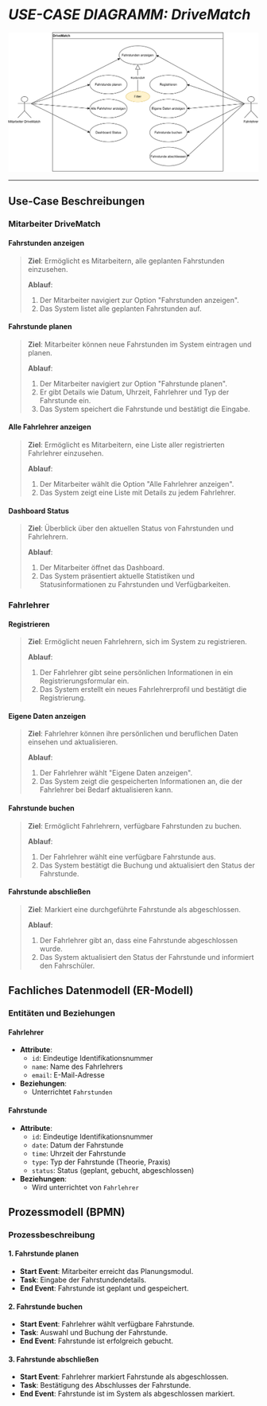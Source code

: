# *USE-CASE DIAGRAMM: DriveMatch*

![Use case diagram](figures/use-case-diagram.drawio.svg)

---

## Use-Case Beschreibungen

### Mitarbeiter DriveMatch

#### Fahrstunden anzeigen
> **Ziel**: Ermöglicht es Mitarbeitern, alle geplanten Fahrstunden einzusehen.
> 
> **Ablauf**:
> 1. Der Mitarbeiter navigiert zur Option "Fahrstunden anzeigen".
> 2. Das System listet alle geplanten Fahrstunden auf.

#### Fahrstunde planen
> **Ziel**: Mitarbeiter können neue Fahrstunden im System eintragen und planen.
> 
> **Ablauf**:
> 1. Der Mitarbeiter navigiert zur Option "Fahrstunde planen".
> 2. Er gibt Details wie Datum, Uhrzeit, Fahrlehrer und Typ der Fahrstunde ein.
> 3. Das System speichert die Fahrstunde und bestätigt die Eingabe.

#### Alle Fahrlehrer anzeigen
> **Ziel**: Ermöglicht es Mitarbeitern, eine Liste aller registrierten Fahrlehrer einzusehen.
> 
> **Ablauf**:
> 1. Der Mitarbeiter wählt die Option "Alle Fahrlehrer anzeigen".
> 2. Das System zeigt eine Liste mit Details zu jedem Fahrlehrer.

#### Dashboard Status
> **Ziel**: Überblick über den aktuellen Status von Fahrstunden und Fahrlehrern.
> 
> **Ablauf**:
> 1. Der Mitarbeiter öffnet das Dashboard.
> 2. Das System präsentiert aktuelle Statistiken und Statusinformationen zu Fahrstunden und Verfügbarkeiten.

### Fahrlehrer

#### Registrieren
> **Ziel**: Ermöglicht neuen Fahrlehrern, sich im System zu registrieren.
> 
> **Ablauf**:
> 1. Der Fahrlehrer gibt seine persönlichen Informationen in ein Registrierungsformular ein.
> 2. Das System erstellt ein neues Fahrlehrerprofil und bestätigt die Registrierung.

#### Eigene Daten anzeigen
> **Ziel**: Fahrlehrer können ihre persönlichen und beruflichen Daten einsehen und aktualisieren.
> 
> **Ablauf**:
> 1. Der Fahrlehrer wählt "Eigene Daten anzeigen".
> 2. Das System zeigt die gespeicherten Informationen an, die der Fahrlehrer bei Bedarf aktualisieren kann.

#### Fahrstunde buchen
> **Ziel**: Ermöglicht Fahrlehrern, verfügbare Fahrstunden zu buchen.
> 
> **Ablauf**:
> 1. Der Fahrlehrer wählt eine verfügbare Fahrstunde aus.
> 2. Das System bestätigt die Buchung und aktualisiert den Status der Fahrstunde.

#### Fahrstunde abschließen
> **Ziel**: Markiert eine durchgeführte Fahrstunde als abgeschlossen.
> 
> **Ablauf**:
> 1. Der Fahrlehrer gibt an, dass eine Fahrstunde abgeschlossen wurde.
> 2. Das System aktualisiert den Status der Fahrstunde und informiert den Fahrschüler.

## Fachliches Datenmodell (ER-Modell)

### Entitäten und Beziehungen

#### Fahrlehrer
- **Attribute**:
  - `id`: Eindeutige Identifikationsnummer
  - `name`: Name des Fahrlehrers
  - `email`: E-Mail-Adresse
- **Beziehungen**:
  - Unterrichtet `Fahrstunden`

#### Fahrstunde
- **Attribute**:
  - `id`: Eindeutige Identifikationsnummer
  - `date`: Datum der Fahrstunde
  - `time`: Uhrzeit der Fahrstunde
  - `type`: Typ der Fahrstunde (Theorie, Praxis)
  - `status`: Status (geplant, gebucht, abgeschlossen)
- **Beziehungen**:
  - Wird unterrichtet von `Fahrlehrer`

## Prozessmodell (BPMN)

### Prozessbeschreibung

#### 1. Fahrstunde planen
- **Start Event**: Mitarbeiter erreicht das Planungsmodul.
- **Task**: Eingabe der Fahrstundendetails.
- **End Event**: Fahrstunde ist geplant und gespeichert.

#### 2. Fahrstunde buchen
- **Start Event**: Fahrlehrer wählt verfügbare Fahrstunde.
- **Task**: Auswahl und Buchung der Fahrstunde.
- **End Event**: Fahrstunde ist erfolgreich gebucht.

#### 3. Fahrstunde abschließen
- **Start Event**: Fahrlehrer markiert Fahrstunde als abgeschlossen.
- **Task**: Bestätigung des Abschlusses der Fahrstunde.
- **End Event**: Fahrstunde ist im System als abgeschlossen markiert.
